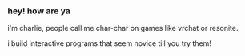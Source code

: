 ### hey! how are ya

i'm charlie, people call me char-char on games like vrchat or resonite.

i build interactive programs that seem novice till you try them!


